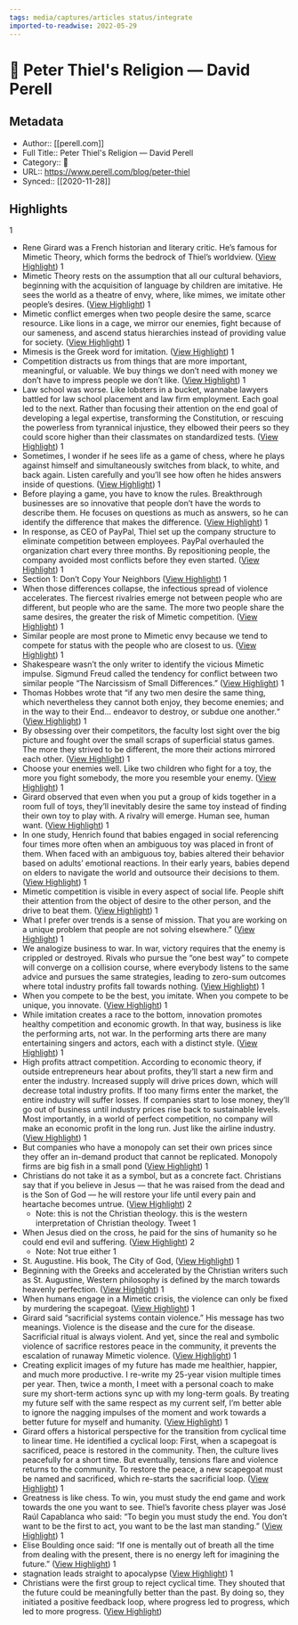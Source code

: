 ```yaml
---
tags: media/captures/articles status/integrate
imported-to-readwise: 2022-05-29
---
```

# 📰 Peter Thiel's Religion — David Perell

## Metadata
- Author:: [[perell.com]]
- Full Title:: Peter Thiel's Religion — David Perell
- Category:: 📰
- URL:: https://www.perell.com/blog/peter-thiel
- Synced:: [[2020-11-28]]

## Highlights
1
- Rene Girard was a French historian and literary critic. He’s famous for Mimetic Theory, which forms the bedrock of Thiel’s worldview. ([View Highlight](https://instapaper.com/read/1364602684/14696511))
1
- Mimetic Theory rests on the assumption that all our cultural behaviors, beginning with the acquisition of language by children are imitative. He sees the world as a theatre of envy, where, like mimes, we imitate other people’s desires. ([View Highlight](https://instapaper.com/read/1364602684/14696514))
1
- Mimetic conflict emerges when two people desire the same, scarce resource. Like lions in a cage, we mirror our enemies, fight because of our sameness, and ascend status hierarchies instead of providing value for society. ([View Highlight](https://instapaper.com/read/1364602684/14696518))
1
- Mimesis is the Greek word for imitation. ([View Highlight](https://instapaper.com/read/1364602684/14696519))
1
- Competition distracts us from things that are more important, meaningful, or valuable. We buy things we don’t need with money we don’t have to impress people we don’t like. ([View Highlight](https://instapaper.com/read/1364602684/14696524))
1
- Law school was worse. Like lobsters in a bucket, wannabe lawyers battled for law school placement and law firm employment. Each goal led to the next. Rather than focusing their attention on the end goal of developing a legal expertise, transforming the Constitution, or rescuing the powerless from tyrannical injustice, they elbowed their peers so they could score higher than their classmates on standardized tests. ([View Highlight](https://instapaper.com/read/1364602684/14696528))
1
- Sometimes, I wonder if he sees life as a game of chess, where he plays against himself and simultaneously switches from black, to white, and back again. Listen carefully and you’ll see how often he hides answers inside of questions. ([View Highlight](https://instapaper.com/read/1364602684/14696531))
1
- Before playing a game, you have to know the rules. Breakthrough businesses are so innovative that people don’t have the words to describe them. He focuses on questions as much as answers, so he can identify the difference that makes the difference. ([View Highlight](https://instapaper.com/read/1364602684/14696533))
1
- In response, as CEO of PayPal, Thiel set up the company structure to eliminate competition between employees. PayPal overhauled the organization chart every three months. By repositioning people, the company avoided most conflicts before they even started. ([View Highlight](https://instapaper.com/read/1364602684/14696538))
1
- Section 1: Don’t Copy Your Neighbors ([View Highlight](https://instapaper.com/read/1364602684/14696544))
1
- When those differences collapse, the infectious spread of violence accelerates. The fiercest rivalries emerge not between people who are different, but people who are the same. The more two people share the same desires, the greater the risk of Mimetic competition. ([View Highlight](https://instapaper.com/read/1364602684/14696547))
1
- Similar people are most prone to Mimetic envy because we tend to compete for status with the people who are closest to us. ([View Highlight](https://instapaper.com/read/1364602684/14696551))
1
- Shakespeare wasn’t the only writer to identify the vicious Mimetic impulse. Sigmund Freud called the tendency for conflict between two similar people “The Narcissism of Small Differences.” ([View Highlight](https://instapaper.com/read/1364602684/14696561))
1
- Thomas Hobbes wrote that “if any two men desire the same thing, which nevertheless they cannot both enjoy, they become enemies; and in the way to their End... endeavor to destroy, or subdue one another.“ ([View Highlight](https://instapaper.com/read/1364602684/14696563))
1
- By obsessing over their competitors, the faculty lost sight over the big picture and fought over the small scraps of superficial status games. The more they strived to be different, the more their actions mirrored each other. ([View Highlight](https://instapaper.com/read/1364602684/14696566))
1
- Choose your enemies well. Like two children who fight for a toy, the more you fight somebody, the more you resemble your enemy. ([View Highlight](https://instapaper.com/read/1364602684/14696567))
1
- Girard observed that even when you put a group of kids together in a room full of toys, they’ll inevitably desire the same toy instead of finding their own toy to play with. A rivalry will emerge. Human see, human want. ([View Highlight](https://instapaper.com/read/1364602684/14696571))
1
- In one study, Henrich found that babies engaged in social referencing four times more often when an ambiguous toy was placed in front of them. When faced with an ambiguous toy, babies altered their behavior based on adults’ emotional reactions. In their early years, babies depend on elders to navigate the world and outsource their decisions to them. ([View Highlight](https://instapaper.com/read/1364602684/14696841))
1
- Mimetic competition is visible in every aspect of social life. People shift their attention from the object of desire to the other person, and the drive to beat them. ([View Highlight](https://instapaper.com/read/1364602684/14696844))
1
- What I prefer over trends is a sense of mission. That you are working on a unique problem that people are not solving elsewhere.” ([View Highlight](https://instapaper.com/read/1364602684/14696849))
1
- We analogize business to war. In war, victory requires that the enemy is crippled or destroyed. Rivals who pursue the “one best way” to compete will converge on a collision course, where everybody listens to the same advice and pursues the same strategies, leading to zero-sum outcomes where total industry profits fall towards nothing. ([View Highlight](https://instapaper.com/read/1364602684/14696854))
1
- When you compete to be the best, you imitate. When you compete to be unique, you innovate. ([View Highlight](https://instapaper.com/read/1364602684/14696856))
1
- While imitation creates a race to the bottom, innovation promotes healthy competition and economic growth. In that way, business is like the performing arts, not war. In the performing arts there are many entertaining singers and actors, each with a distinct style. ([View Highlight](https://instapaper.com/read/1364602684/14696862))
1
- High profits attract competition. According to economic theory, if outside entrepreneurs hear about profits, they’ll start a new firm and enter the industry. Increased supply will drive prices down, which will decrease total industry profits. If too many firms enter the market, the entire industry will suffer losses. If companies start to lose money, they’ll go out of business until industry prices rise back to sustainable levels. Most importantly, in a world of perfect competition, no company will make an economic profit in the long run. Just like the airline industry. ([View Highlight](https://instapaper.com/read/1364602684/14696904))
1
- But companies who have a monopoly can set their own prices since they offer an in-demand product that cannot be replicated. Monopoly firms are big fish in a small pond ([View Highlight](https://instapaper.com/read/1364602684/14696908))
1
- Christians do not take it as a symbol, but as a concrete fact. Christians say that if you believe in Jesus — that he was raised from the dead and is the Son of God — he will restore your life until every pain and heartache becomes untrue. ([View Highlight](https://instapaper.com/read/1364602684/14696915))
2
    - Note: this is not the Christian theology. this is the western interpretation of Christian theology. Tweet
1
- When Jesus died on the cross, he paid for the sins of humanity so he could end evil and suffering. ([View Highlight](https://instapaper.com/read/1364602684/14696922))
2
    - Note: Not true either
1
- St. Augustine. His book, The City of God, ([View Highlight](https://instapaper.com/read/1364602684/14696933))
1
- Beginning with the Greeks and accelerated by the Christian writers such as St. Augustine, Western philosophy is defined by the march towards heavenly perfection. ([View Highlight](https://instapaper.com/read/1364602684/14696937))
1
- When humans engage in a Mimetic crisis, the violence can only be fixed by murdering the scapegoat. ([View Highlight](https://instapaper.com/read/1364602684/14696947))
1
- Girard said “sacrificial systems contain violence.” His message has two meanings. Violence is the disease and the cure for the disease. Sacrificial ritual is always violent. And yet, since the real and symbolic violence of sacrifice restores peace in the community, it prevents the escalation of runaway Mimetic violence. ([View Highlight](https://instapaper.com/read/1364602684/14696955))
1
- Creating explicit images of my future has made me healthier, happier, and much more productive. I re-write my 25-year vision multiple times per year. Then, twice a month, I meet with a personal coach to make sure my short-term actions sync up with my long-term goals. By treating my future self with the same respect as my current self, I’m better able to ignore the nagging impulses of the moment and work towards a better future for myself and humanity. ([View Highlight](https://instapaper.com/read/1364602684/14696958))
1
- Girard offers a historical perspective for the transition from cyclical time to linear time. He identified a cyclical loop: First, when a scapegoat is sacrificed, peace is restored in the community. Then, the culture lives peacefully for a short time. But eventually, tensions flare and violence returns to the community. To restore the peace, a new scapegoat must be named and sacrificed, which re-starts the sacrificial loop. ([View Highlight](https://instapaper.com/read/1364602684/14696971))
1
- Greatness is like chess. To win, you must study the end game and work towards the one you want to see. Thiel’s favorite chess player was José Raúl Capablanca who said: “To begin you must study the end. You don’t want to be the first to act, you want to be the last man standing.” ([View Highlight](https://instapaper.com/read/1364602684/14696974))
1
- Elise Boulding once said: “If one is mentally out of breath all the time from dealing with the present, there is no energy left for imagining the future.” ([View Highlight](https://instapaper.com/read/1364602684/14717079))
1
- stagnation leads straight to apocalypse ([View Highlight](https://instapaper.com/read/1364602684/14717091))
1
- Christians were the first group to reject cyclical time. They shouted that the future could be meaningfully better than the past. By doing so, they initiated a positive feedback loop, where progress led to progress, which led to more progress. ([View Highlight](https://instapaper.com/read/1364602684/14717093))
